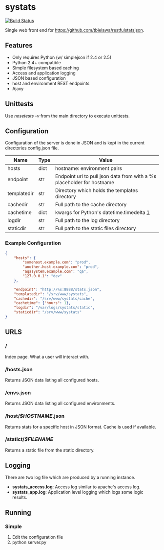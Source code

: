 # systats
[![Build Status](https://api.travis-ci.org/ashcrow/systats.png)](https://travis-ci.org/ashcrow/systats/)

Single web front end for https://github.com/tbielawa/restfulstatsjson.


## Features
* Only requires Python (w/ simplejson if 2.4 or 2.5)
* Python 2.4+ compatible
* Simple filesystem based caching
* Access and application logging
* JSON based configuration
* host and environment REST endpoints
* Ajaxy


## Unittests
Use *nosetests -v* from the main directory to execute unittests.

## Configuration
Configuration of the server is done in JSON and is kept in the current directories config.json file.

| Name          | Type | Value                                         |
|---------------|------|-----------------------------------------------|
| hosts         | dict | hostname: environment pairs                   |
| endpoint      | str  | Endpoint url to pull json data from with a %s placeholder for hostname |
| templatedir   | str  | Directory which holds the templates directory |
| cachedir      | str  | Full path to the cache directory              |
| cachetime     | dict | kwargs for Python's datetime.timedelta [1](http://docs.python.org/2.6/library/datetime.html#datetime.timedelta) |
| logdir        | str  | Full path to the log directory                |
| staticdir     | str  | Full path to the static files directory       |

### Example Configuration
```json
{
    "hosts": {
        "somehost.example.com": "prod",
        "another.host.example.com": "prod",
        "aqasystem.example.com": "qa",
        "127.0.0.1": "dev"
    },

    "endpoint": "http://%s:8888/stats.json",
    "templatedir": "/srv/www/systats",
    "cachedir": "/srv/www/systats/cache",
    "cachetime": {"hours": 1},
    "logdir": "/var/logs/systats/static",
    "staticdir": "/srv/www/systats"
}
```


## URLS

### /
Index page. What a user will interact with.

### /hosts.json
Returns JSON data listing all configured hosts.

### /envs.json
Returns JSON data listing all configured environments.

### /host/*$HOSTNAME*.json
Returns stats for a specific host in JSON format. Cache is used if available.

### /statict/*$FILENAME*
Returns a static file from the static directory.


## Logging
There are two log file which are produced by a running instance.

* **systats_access.log**: Access log similar to apache's access log.
* **systats_app.log**: Application level logging which logs some logic results.


## Running

### Simple
1. Edit the configuration file
2. python server.py
